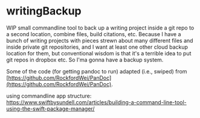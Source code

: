# writingBackup

WIP small commandline tool to back up a writing project inside a git repo to a second location, combine files, build citations, etc.  Because I have a bunch of writing projects with pieces strewn about many different files and inside private git repositories, and I want at least one other cloud backup location for them, but conventional wisdom is that it's a terrible idea to put git repos in dropbox etc.  So I'ma gonna have a backup system. 

Some of the code (for getting pandoc to run) adapted (i.e., swiped) from [https://github.com/RockfordWei/PanDoc](https://github.com/RockfordWei/PanDoc). 

using commandline app structure: https://www.swiftbysundell.com/articles/building-a-command-line-tool-using-the-swift-package-manager/
